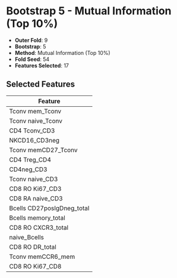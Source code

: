 # Bootstrap 5 - Mutual Information (Top 10%)

- **Outer Fold**: 9
- **Bootstrap**: 5
- **Method**: Mutual Information (Top 10%)
- **Fold Seed**: 54
- **Features Selected**: 17

## Selected Features

| Feature |
|---------|
| Tconv mem_Tconv |
| Tconv naive_Tconv |
| CD4 Tconv_CD3 |
| NKCD16_CD3neg |
| Tconv memCD27_Tconv |
| CD4 Treg_CD4 |
| CD4neg_CD3 |
| Tconv naive_CD3 |
| CD8  RO Ki67_CD3 |
| CD8 RA naive_CD3 |
| Bcells CD27posIgDneg_total |
| Bcells memory_total |
| CD8 RO CXCR3_total |
| naive_Bcells |
| CD8 RO DR_total |
| Tconv memCCR6_mem |
| CD8 RO Ki67_CD8 |

